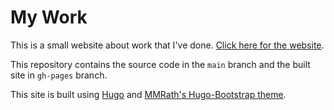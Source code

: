 # My Work
This is a small website about work that I've done. [Click here for the website](https://mmontesanonyc.github.io/my-work/).

This repository contains the source code in the `main` branch and the built site in `gh-pages` branch.

This site is built using [Hugo](www.gohugo.io) and [MMRath's Hugo-Bootstrap theme](https://github.com/mmrath/hugo-bootstrap).